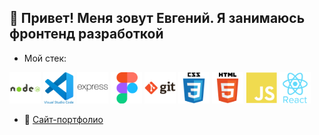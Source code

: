## 👋 Привет! Меня зовут Евгений. Я занимаюсь фронтенд разработкой
- Мой стек:


<img src="https://raw.githubusercontent.com/devicons/devicon/master/icons/nodejs/nodejs-original-wordmark.svg" width="50" height="50">
<img src="https://raw.githubusercontent.com/devicons/devicon/master/icons/vscode/vscode-original-wordmark.svg" width="50" height="50">
<img src="https://raw.githubusercontent.com/devicons/devicon/master/icons/express/express-original-wordmark.svg" width="50" height="50">
<img src="https://raw.githubusercontent.com/devicons/devicon/master/icons/figma/figma-original.svg" width="50" height="50">
<img src="https://raw.githubusercontent.com/devicons/devicon/master/icons/git/git-original-wordmark.svg" width="50" height="50">
<img src="https://raw.githubusercontent.com/devicons/devicon/master/icons/css3/css3-original-wordmark.svg" width="50" height="50">
<img src="https://raw.githubusercontent.com/devicons/devicon/master/icons/html5/html5-original-wordmark.svg" width="50" height="50">
<img src="https://raw.githubusercontent.com/devicons/devicon/master/icons/javascript/javascript-plain.svg" width="50" height="50">
<img src="https://raw.githubusercontent.com/devicons/devicon/master/icons/react/react-original-wordmark.svg" width="50" height="50">


- 👀 [Сайт-портфолио](https://eugenepokalyuk.github.io/profile-new/)
